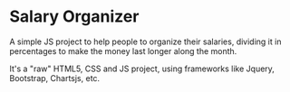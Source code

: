 Salary Organizer
=================

A simple JS project to help people to organize their salaries, dividing it in percentages to make the money last longer along the month.

It's a "raw" HTML5, CSS and JS project, using frameworks like Jquery, Bootstrap, Chartsjs, etc.
